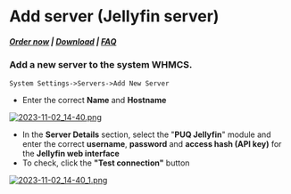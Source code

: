 # Add server (Jellyfin server)

#####  [Order now](https://puqcloud.com/whmcs-module-jellyfin.php) | [Download](https://download.puqcloud.com/WHMCS/servers/PUQ_WHMCS-Jellyfin/) | [FAQ](https://faq.puqcloud.com/)

### Add a new server to the system WHMCS.

```
System Settings->Servers->Add New Server
```

- Enter the correct **Name** and **Hostname**

[![2023-11-02_14-40.png](https://doc.puq.info/uploads/images/gallery/2023-11/scaled-1680-/2023-11-02-14-40.png)](https://doc.puq.info/uploads/images/gallery/2023-11/2023-11-02-14-40.png)

- In the **Server Details** section, select the "**PUQ Jellyfin**" module and enter the correct **username**, **password** and **access hash (API key)** for the **Jellyfin web interface**
- To check, click the **"Test connection"** button

[![2023-11-02_14-40_1.png](https://doc.puq.info/uploads/images/gallery/2023-11/scaled-1680-/2023-11-02-14-40-1.png)](https://doc.puq.info/uploads/images/gallery/2023-11/2023-11-02-14-40-1.png)